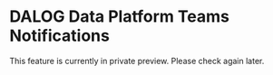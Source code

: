 # DALOG Data Platform Teams Notifications

This feature is currently in private preview. Please check again later.
